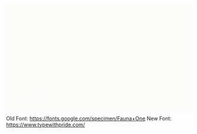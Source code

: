![logo](_static/logos/azohra.gif)

Old Font: https://fonts.google.com/specimen/Fauna+One
New Font: https://www.typewithpride.com/
